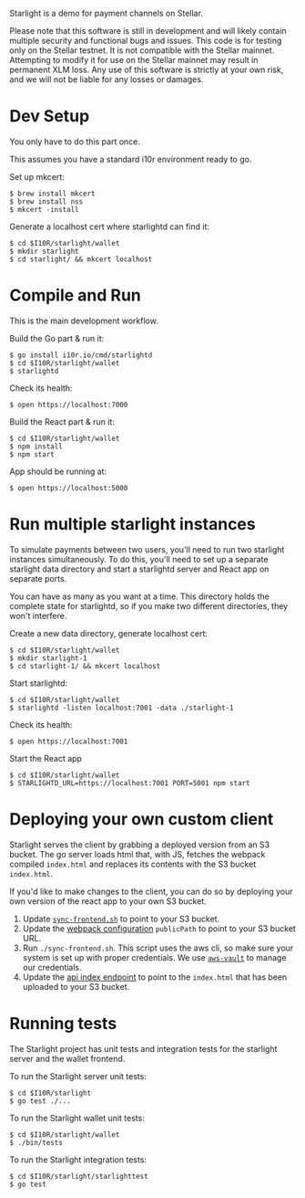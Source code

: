 Starlight is a demo for payment channels on Stellar.

Please note that this software is still in development and will
likely contain multiple security and functional bugs and issues.
This code is for testing only on the Stellar testnet. It is not
compatible with the Stellar mainnet. Attempting to modify it for
use on the Stellar mainnet may result in permanent XLM loss. Any
use of this software is strictly at your own risk, and we will not
be liable for any losses or damages.

# Dev Setup

You only have to do this part once.

This assumes you have a standard i10r environment ready to go.

Set up mkcert:

```
$ brew install mkcert
$ brew install nss
$ mkcert -install
```

Generate a localhost cert where starlightd can find it:

```
$ cd $I10R/starlight/wallet
$ mkdir starlight
$ cd starlight/ && mkcert localhost
```

# Compile and Run

This is the main development workflow.

Build the Go part & run it:

```
$ go install i10r.io/cmd/starlightd
$ cd $I10R/starlight/wallet
$ starlightd
```

Check its health:

```
$ open https://localhost:7000
```

Build the React part & run it:

```
$ cd $I10R/starlight/wallet
$ npm install
$ npm start
```

App should be running at:

```
$ open https://localhost:5000
```

# Run multiple starlight instances

To simulate payments between two users, you'll need to run
two starlight instances simultaneously. To do this, you'll
need to set up a separate starlight data directory and start
a starlightd server and React app on separate ports.

You can have as many as you want at a time. This directory
holds the complete state for starlightd, so if you make two
different directories, they won't interfere.

Create a new data directory, generate localhost cert:

```
$ cd $I10R/starlight/wallet
$ mkdir starlight-1
$ cd starlight-1/ && mkcert localhost
```

Start starlightd:

```
$ cd $I10R/starlight/wallet
$ starlightd -listen localhost:7001 -data ./starlight-1
```

Check its health:

```
$ open https://localhost:7001
```

Start the React app

```
$ cd $I10R/starlight/wallet
$ STARLIGHTD_URL=https://localhost:7001 PORT=5001 npm start
```

# Deploying your own custom client

Starlight serves the client by grabbing a deployed version from an S3 bucket.
The go server loads html that, with JS, fetches the webpack compiled
`index.html` and replaces its contents with the S3 bucket `index.html`.

If you'd like to make changes to the client, you can do so by deploying your
own version of the react app to your own S3 bucket.

1. Update [`sync-frontend.sh`](https://github.com/interstellar/i10r/blob/main/starlight/sync-frontend.sh) to point to your S3 bucket.
1. Update the [webpack configuration](https://github.com/interstellar/i10r/blob/main/starlight/wallet/webpack/webpack.app.js)
   `publicPath` to point to your S3 bucket URL.
1. Run `./sync-frontend.sh`. This script uses the aws cli, so make
   sure your system is set up with proper credentials. We use [`aws-vault`](https://github.com/99designs/aws-vault) to
   manage our credentials.
1. Update the [api index endpoint](https://github.com/interstellar/i10r/blob/main/starlight/walletrpc/handler.go#L64) to point to
   the `index.html` that has been uploaded to your S3 bucket.

# Running tests

The Starlight project has unit tests and integration tests for the
starlight server and the wallet frontend.

To run the Starlight server unit tests:

```
$ cd $I10R/starlight
$ go test ./...
```

To run the Starlight wallet unit tests:

```
$ cd $I10R/starlight/wallet
$ ./bin/tests
```

To run the Starlight integration tests:

```
$ cd $I10R/starlight/starlighttest
$ go test
```
